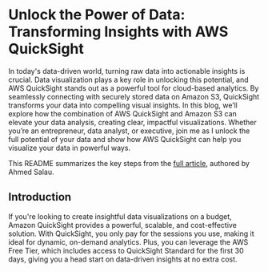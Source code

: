 # Unlock the Power of Data: Transforming Insights with AWS QuickSight
In today's data-driven world, turning raw data into actionable insights is crucial. Data visualization plays a key role in unlocking this potential, and AWS QuickSight stands out as a powerful tool for cloud-based analytics. By seamlessly connecting with securely stored data on Amazon S3, QuickSight transforms your data into compelling visual insights. In this blog, we’ll explore how the combination of AWS QuickSight and Amazon S3 can elevate your data analysis, creating clear, impactful visualizations. Whether you’re an entrepreneur, data analyst, or executive, join me as I unlock the full potential of your data and show how AWS QuickSight can help you visualize your data in powerful ways.

This README summarizes the key steps from the [full article](https://medon.hashnode.dev/unlock-the-power-of-data-transforming-insights-with-aws-quicksight), authored by Ahmed Salau.

## Introduction
If you're looking to create insightful data visualizations on a budget, Amazon QuickSight provides a powerful, scalable, and cost-effective solution. With QuickSight, you only pay for the sessions you use, making it ideal for dynamic, on-demand analytics. Plus, you can leverage the AWS Free Tier, which includes access to QuickSight Standard for the first 30 days, giving you a head start on data-driven insights at no extra cost.

